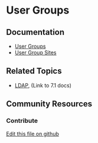 # User Groups

## Documentation

* [User Groups](https://portal.liferay.dev/docs/7-2/user/-/knowledge_base/u/user-groups)
* [User Group Sites](https://portal.liferay.dev/docs/7-2/user/-/knowledge_base/u/user-group-sites)

## Related Topics

* [LDAP](https://portal.liferay.dev/docs/7-1/deploy/-/knowledge_base/d/ldap), (Link to 7.1 docs)

## Community Resources


### Contribute

[Edit this file on github](https://github.com/olafk/controlpanel-documentation-docs/blob/master/md/72en/com_liferay_user_groups_admin_web_portlet_UserGroupsAdminPortlet/edit_user_group.jsp.md)

